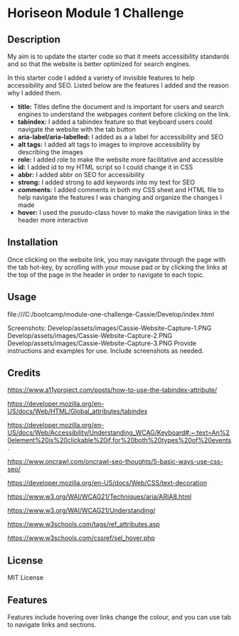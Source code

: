 # Horiseon Module 1 Challenge

## Description

My aim is to update the starter code so that it meets accessibility standards and so that the website is better optimized for search engines.

In this starter code I added a variety of invisible features to help accessibility and SEO. Listed below are the features I added and the reason why I added them.
* **title:** Titles define the document and is important for users and search engines to understand the webpages content before clicking on the link.
* **tabindex:** I added a tabindex feature so that keyboard users could navigate the website with the tab button
* **aria-label/aria-labelled:** I added as a a label for accessibility and SEO
* **alt tags:** I added alt tags to images to improve accessibility by describing the images
* **role:** I added role to make the website more facilitative and accessible
* **id:** I added id to my HTML script so I could change it in CSS
* **abbr:** I added abbr on SEO for accessibility
* **strong:** I added strong to add keywords into my text for SEO
* **comments:** I added comments in both my CSS sheet and HTML file to help navigate the features I was changing and organize the changes I made
* **hover:** I used the pseudo-class hover to make the navigation links in the header more interactive

## Installation

Once clicking on the website link, you may navigate through the page with the tab hot-key, by scrolling with your mouse pad or by clicking the links at the top of the page in the header in order to navigate to each topic.

## Usage

file:///C:/bootcamp/module-one-challenge-Cassie/Develop/index.html

Screenshots:
Develop/assets/images/Cassie-Website-Capture-1.PNG
Develop/assets/images/Cassie-Website-Capture-2.PNG
Develop/assets/images/Cassie-Website-Capture-3.PNG
Provide instructions and examples for use. Include screenshots as needed.

## Credits

https://www.a11yproject.com/posts/how-to-use-the-tabindex-attribute/

https://developer.mozilla.org/en-US/docs/Web/HTML/Global_attributes/tabindex

https://developer.mozilla.org/en-US/docs/Web/Accessibility/Understanding_WCAG/Keyboard#:~:text=An%20element%20is%20clickable%20if,for%20both%20types%20of%20events.

https://www.oncrawl.com/oncrawl-seo-thoughts/5-basic-ways-use-css-seo/

https://developer.mozilla.org/en-US/docs/Web/CSS/text-decoration

https://www.w3.org/WAI/WCAG21/Techniques/aria/ARIA8.html

https://www.w3.org/WAI/WCAG21/Understanding/

https://www.w3schools.com/tags/ref_attributes.asp

https://www.w3schools.com/cssref/sel_hover.php

## License

MIT License

## Features

Features include hovering over links change the colour, and you can use tab to navigate links and sections.
